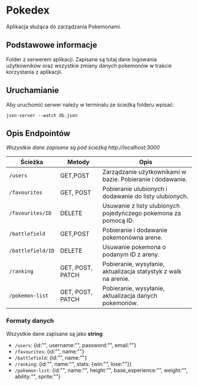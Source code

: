 # Pokedex

Aplikacja służąca do zarządzania Pokemonami.

## Podstawowe informacje

Folder z serwerem aplikacji. Zapisane są tutaj dane logowania użytkowników oraz wszystkie zmiany danych pokemonów w trakcie korzystania z aplikacjii.

## Uruchamianie

Aby uruchomić serwer należy w terminalu ze ścieżką folderu wpisać:

```
json-server --watch db.json
```

## Opis Endpointów

_Wszystkie dane zapisane są pod ścieżką http://localhost:3000_

| Ścieżka           | Metody           | Opis                                                            |
| ----------------- | ---------------- | --------------------------------------------------------------- |
| `/users`          | GET,POST         | Zarządzanie użytkownikami w bazie. Pobieranie i dodawanie.      |
| `/favourites`     | GET, POST        | Pobieranie ulubionych i dodawanie do listy ulubionych.          |
| `/favourites/ID`  | DELETE           | Usuwanie z listy ulubionych pojedyńczego pokemona za pomocą ID. |
| `/battlefield`    | GET,POST         | Pobieranie i dodawanie pokemonówna arene.                       |
| `/battlefield/ID` | DELETE           | Usuwanie pokemona o podanym ID z areny.                         |
| `/ranking`        | GET, POST, PATCH | Pobieranie, wysyłanie, aktualizacja statystyk z walk na arenie. |
| `/pokemon-list`   | GET, POST, PATCH | Pobieranie, wysyłanie, aktualizacja danych pokemonów.           |

### Formaty danych

Wszystkie dane zapisane są jako **string**

- `/users`: {id:"", username:"", password:"", email:""}
- `/favourites`: {id:"", name:""}
- `/battlefield`: {id:"", name:""}
- `/ranking`: {id:"", name:"", stats: {win:"", lose:""}}
- `/pokemon-list`: {id:"", name:"", height:"", base_experience:"", weight:"", ability:"", sprite:""}
